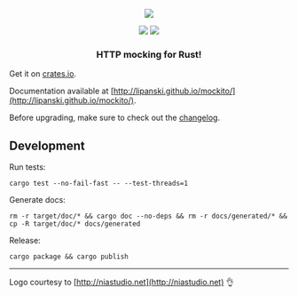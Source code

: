 <p>
  <p align="center"><img src="http://lipanski.github.io/mockito/logo/logo-black.png"></p>
  <p align="center">
    <a href="https://crates.io/crates/mockito"><img src="https://img.shields.io/crates/v/mockito.svg"></a>
    <a href="https://travis-ci.org/lipanski/mockito"><img src="https://travis-ci.org/lipanski/mockito.svg?branch=master"></a>
  </p>
  <h3 align="center">HTTP mocking for Rust!</h3>
</p>

Get it on [crates.io](https://crates.io/crates/mockito/).

Documentation available at [http://lipanski.github.io/mockito/](http://lipanski.github.io/mockito/).

Before upgrading, make sure to check out the [changelog](https://github.com/lipanski/mockito/releases).

## Development

Run tests:

```
cargo test --no-fail-fast -- --test-threads=1
```

Generate docs:

```
rm -r target/doc/* && cargo doc --no-deps && rm -r docs/generated/* && cp -R target/doc/* docs/generated
```

Release:

```
cargo package && cargo publish
```

---

Logo courtesy to [http://niastudio.net](http://niastudio.net) :ok_hand:

